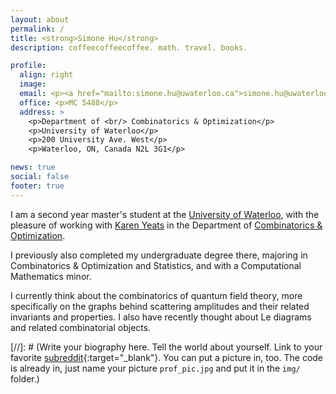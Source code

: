 ```yaml
---
layout: about
permalink: /
title: <strong>Simone Hu</strong>
description: coffeecoffeecoffee. math. travel. books.

profile:
  align: right
  image:
  email: <p><a href="mailto:simone.hu@uwaterloo.ca">simone.hu@uwaterloo.ca</a></p>
  office: <p>MC 5488</p>
  address: >
    <p>Department of <br/> Combinatorics & Optimization</p>
    <p>University of Waterloo</p>
    <p>200 University Ave. West</p>
    <p>Waterloo, ON, Canada N2L 3G1</p>

news: true
social: false
footer: true
---
```


I am a second year master's student at the [University of Waterloo](https://www.uwaterloo.ca/math/), with the pleasure of working with [Karen Yeats](https://www.math.uwaterloo.ca/~kayeats/) in the Department of [Combinatorics & Optimization](https://www.uwaterloo.ca/combinatorics-and-optimization/).

I previously also completed my undergraduate degree there, majoring in Combinatorics & Optimization and Statistics, and with a Computational Mathematics minor.

I currently think about the combinatorics of quantum field theory, more specifically on the graphs behind scattering amplitudes and their related invariants and properties.
I also have recently thought about Le diagrams and related combinatorial objects.

[//]: # (Write your biography here. Tell the world about yourself. Link to your favorite [subreddit](http://reddit.com){:target="\_blank"}. You can put a picture in, too. The code is already in, just name your picture `prof_pic.jpg` and put it in the `img/` folder.)

